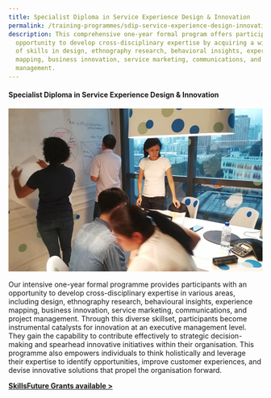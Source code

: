 ```yaml
---
title: Specialist Diploma in Service Experience Design & Innovation
permalink: /training-programmes/sdip-service-experience-design-innovation/
description: This comprehensive one-year formal program offers participants the
  opportunity to develop cross-disciplinary expertise by acquiring a wide range
  of skills in design, ethnography research, behavioral insights, experience
  mapping, business innovation, service marketing, communications, and project
  management.
---
```

#### **Specialist Diploma in Service Experience Design & Innovation** 

![](/images/Programmes/programmes_sdip%20sedi.jpg)

Our intensive one-year formal programme provides participants with an opportunity to develop cross-disciplinary expertise in various areas, including design, ethnography research, behavioural insights, experience mapping, business innovation, service marketing, communications, and project management. Through this diverse skillset, participants become instrumental catalysts for innovation at an executive management level. They gain the capability to contribute effectively to strategic decision-making and spearhead innovative initiatives within their organisation. This programme also empowers individuals to think holistically and leverage their expertise to identify opportunities, improve customer experiences, and devise innovative solutions that propel the organisation forward.

**[SkillsFuture Grants available >](https://www.nyp.edu.sg/schools/sdm/lifelong-learning/specialist-diploma-in-service-experience-design-and-innovation.html)**